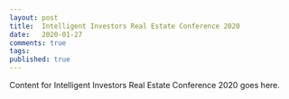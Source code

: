 ```yaml
---
layout: post
title:  Intelligent Investors Real Estate Conference 2020
date:   2020-01-27
comments: true
tags: 
published: true
---
```

 
Content for Intelligent Investors Real Estate Conference 2020 goes here.
 
